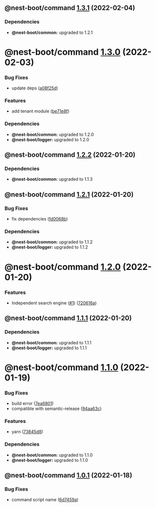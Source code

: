 ## @nest-boot/command [1.3.1](https://github.com/d4rkcr0w/nest-boot/compare/@nest-boot/command@1.3.0...@nest-boot/command@1.3.1) (2022-02-04)





### Dependencies

* **@nest-boot/common:** upgraded to 1.2.1

# @nest-boot/command [1.3.0](https://github.com/d4rkcr0w/nest-boot/compare/@nest-boot/command@1.2.2...@nest-boot/command@1.3.0) (2022-02-03)


### Bug Fixes

* update deps ([a08f25d](https://github.com/d4rkcr0w/nest-boot/commit/a08f25d6625243d84db1903bac51e4894167c69d))


### Features

* add tenant module ([be71e8f](https://github.com/d4rkcr0w/nest-boot/commit/be71e8faf71cdd5782e3cf9809dacf8666d708bc))





### Dependencies

* **@nest-boot/common:** upgraded to 1.2.0
* **@nest-boot/logger:** upgraded to 1.2.0

## @nest-boot/command [1.2.2](https://github.com/d4rkcr0w/nest-boot/compare/@nest-boot/command@1.2.1...@nest-boot/command@1.2.2) (2022-01-20)





### Dependencies

* **@nest-boot/common:** upgraded to 1.1.3

## @nest-boot/command [1.2.1](https://github.com/d4rkcr0w/nest-boot/compare/@nest-boot/command@1.2.0...@nest-boot/command@1.2.1) (2022-01-20)


### Bug Fixes

* fix dependencies ([fd0068b](https://github.com/d4rkcr0w/nest-boot/commit/fd0068b0842bb0001038dca8b6375d464dd89ed6))





### Dependencies

* **@nest-boot/common:** upgraded to 1.1.2
* **@nest-boot/logger:** upgraded to 1.1.2

# @nest-boot/command [1.2.0](https://github.com/d4rkcr0w/nest-boot/compare/@nest-boot/command@1.1.1...@nest-boot/command@1.2.0) (2022-01-20)


### Features

* Independent search engine ([#1](https://github.com/d4rkcr0w/nest-boot/issues/1)) ([720616a](https://github.com/d4rkcr0w/nest-boot/commit/720616aa01bf769b57e77ec444a2e00f4b785a52))

## @nest-boot/command [1.1.1](https://github.com/d4rkcr0w/nest-boot/compare/@nest-boot/command@1.1.0...@nest-boot/command@1.1.1) (2022-01-20)





### Dependencies

* **@nest-boot/common:** upgraded to 1.1.1
* **@nest-boot/logger:** upgraded to 1.1.1

# @nest-boot/command [1.1.0](https://github.com/d4rkcr0w/nest-boot/compare/@nest-boot/command@1.0.1...@nest-boot/command@1.1.0) (2022-01-19)


### Bug Fixes

* build error ([7ea6801](https://github.com/d4rkcr0w/nest-boot/commit/7ea6801200bf4869d17461769335d8887388657c))
* compatible with semantic-release ([94aa63c](https://github.com/d4rkcr0w/nest-boot/commit/94aa63cd1f8f7c850a71180ac6cdc300234a78d1))


### Features

* yarn ([73845d8](https://github.com/d4rkcr0w/nest-boot/commit/73845d8f3b2038c1814faa86b6170bc9a05502aa))





### Dependencies

* **@nest-boot/common:** upgraded to 1.1.0
* **@nest-boot/logger:** upgraded to 1.1.0

## @nest-boot/command [1.0.1](https://github.com/d4rkcr0w/nest-boot/compare/@nest-boot/command@1.0.0...@nest-boot/command@1.0.1) (2022-01-18)


### Bug Fixes

* command script name ([6d7459a](https://github.com/d4rkcr0w/nest-boot/commit/6d7459a10b1fd5c155ff2e43d4c27e4c9fdfe2b1))
